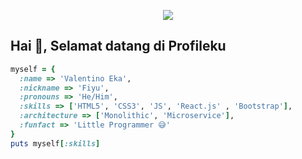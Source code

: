 <p align="center">
  <img src="https://64.media.tumblr.com/a44dde86aa84197f642913e9ed596396/432c3622fc94b5ae-09/s540x810/076088542119230c104f51a9cf0e3fd06e8931e6.gifv">
</p>

## Hai 👋, Selamat datang di Profileku

```rb
myself = {
  :name => 'Valentino Eka',
  :nickname => 'Fiyu',
  :pronouns => 'He/Him',
  :skills => ['HTML5', 'CSS3', 'JS', 'React.js' , 'Bootstrap'],
  :architecture => ['Monolithic', 'Microservice'],
  :funfact => 'Little Programmer 😅'
}
puts myself[:skills]
```
